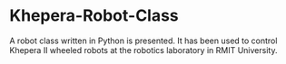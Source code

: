# Khepera-Robot-Class
A robot class written in Python  is presented. It has been used to control Khepera II wheeled robots at the robotics laboratory in RMIT University.
